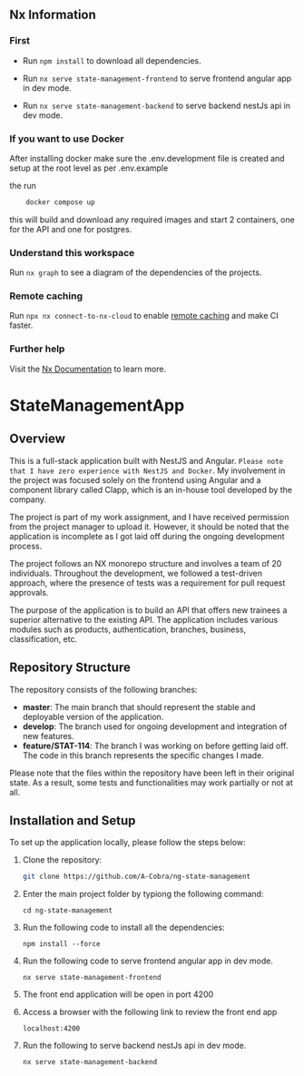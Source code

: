 ## Nx Information

### First

- Run `npm install` to download all dependencies.

- Run `nx serve state-management-frontend` to serve frontend angular app in dev mode.

- Run `nx serve state-management-backend` to serve backend nestJs api in dev mode.

### If you want to use Docker

After installing docker make sure the .env.development file is created and setup at the root level as per .env.example

the run

```bash
    docker compose up
```

this will build and download any required images and start 2 containers, one for the API and one for postgres.

### Understand this workspace

Run `nx graph` to see a diagram of the dependencies of the projects.

### Remote caching

Run `npx nx connect-to-nx-cloud` to enable [remote caching](https://nx.app) and make CI faster.

### Further help

Visit the [Nx Documentation](https://nx.dev) to learn more.

# StateManagementApp

## Overview

This is a full-stack application built with NestJS and Angular. `Please note that I have zero experience with NestJS and Docker`. My involvement in the project was focused solely on the frontend using Angular and a component library called Clapp, which is an in-house tool developed by the company.

The project is part of my work assignment, and I have received permission from the project manager to upload it. However, it should be noted that the application is incomplete as I got laid off during the ongoing development process.

The project follows an NX monorepo structure and involves a team of 20 individuals. Throughout the development, we followed a test-driven approach, where the presence of tests was a requirement for pull request approvals.

The purpose of the application is to build an API that offers new trainees a superior alternative to the existing API. The application includes various modules such as products, authentication, branches, business, classification, etc.

## Repository Structure

The repository consists of the following branches:

- **master**: The main branch that should represent the stable and deployable version of the application.
- **develop**: The branch used for ongoing development and integration of new features.
- **feature/STAT-114**: The branch I was working on before getting laid off. The code in this branch represents the specific changes I made.

Please note that the files within the repository have been left in their original state. As a result, some tests and functionalities may work partially or not at all.

## Installation and Setup

To set up the application locally, please follow the steps below:

1. Clone the repository:

   ```bash
   git clone https://github.com/A-Cobra/ng-state-management
   ```

2. Enter the main project folder by typiong the following command:
   ```
   cd ng-state-management
   ```
3. Run the following code to install all the dependencies:

   ```
   npm install --force
   ```

4. Run the following code to serve frontend angular app in dev mode.

   ```
   nx serve state-management-frontend
   ```

5. The front end application will be open in port 4200
6. Access a browser with the following link to review the front end app

   ```
   localhost:4200
   ```

7. Run the following to serve backend nestJs api in dev mode.
   ```
   nx serve state-management-backend
   ```
